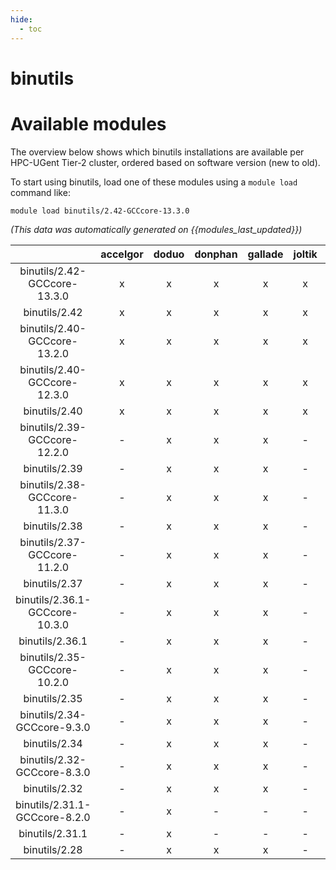 ```yaml
---
hide:
  - toc
---
```


binutils
========

# Available modules


The overview below shows which binutils installations are available per HPC-UGent Tier-2 cluster, ordered based on software version (new to old).

To start using binutils, load one of these modules using a `module load` command like:

```shell
module load binutils/2.42-GCCcore-13.3.0
```

*(This data was automatically generated on {{modules_last_updated}})*  

| |accelgor|doduo|donphan|gallade|joltik|shinx|
| :---: | :---: | :---: | :---: | :---: | :---: | :---: |
|binutils/2.42-GCCcore-13.3.0|x|x|x|x|x|x|
|binutils/2.42|x|x|x|x|x|x|
|binutils/2.40-GCCcore-13.2.0|x|x|x|x|x|x|
|binutils/2.40-GCCcore-12.3.0|x|x|x|x|x|x|
|binutils/2.40|x|x|x|x|x|x|
|binutils/2.39-GCCcore-12.2.0|-|x|x|x|-|x|
|binutils/2.39|-|x|x|x|-|x|
|binutils/2.38-GCCcore-11.3.0|-|x|x|x|-|x|
|binutils/2.38|-|x|x|x|-|x|
|binutils/2.37-GCCcore-11.2.0|-|x|x|x|-|x|
|binutils/2.37|-|x|x|x|-|x|
|binutils/2.36.1-GCCcore-10.3.0|-|x|x|x|-|-|
|binutils/2.36.1|-|x|x|x|-|-|
|binutils/2.35-GCCcore-10.2.0|-|x|x|x|-|-|
|binutils/2.35|-|x|x|x|-|-|
|binutils/2.34-GCCcore-9.3.0|-|x|x|x|-|-|
|binutils/2.34|-|x|x|x|-|-|
|binutils/2.32-GCCcore-8.3.0|-|x|x|x|-|-|
|binutils/2.32|-|x|x|x|-|-|
|binutils/2.31.1-GCCcore-8.2.0|-|x|-|-|-|-|
|binutils/2.31.1|-|x|-|-|-|-|
|binutils/2.28|-|x|x|x|-|-|
